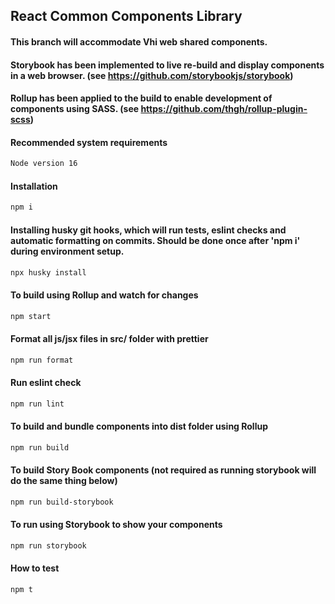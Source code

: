 ## React Common Components Library

#### This branch will accommodate Vhi web shared components.
#### Storybook has been implemented to live re-build and display components in a web browser. (see https://github.com/storybookjs/storybook)
#### Rollup has been applied to the build to enable development of components using SASS. (see https://github.com/thgh/rollup-plugin-scss)

#### Recommended system requirements

```bash
Node version 16
```

#### Installation

```bash
npm i
```

#### Installing husky git hooks, which will run tests, eslint checks and automatic formatting on commits. Should be done once after 'npm i' during environment setup.

```bash
npx husky install
```

#### To build using Rollup and watch for changes

```bash
npm start
```

#### Format all js/jsx files in src/ folder with prettier

```bash
npm run format
```

#### Run eslint check

```bash
npm run lint
```

#### To build and bundle components into dist folder using Rollup

```bash
npm run build
```

#### To build Story Book components (not required as running storybook will do the same thing below)

```bash
npm run build-storybook
```

#### To run using Storybook to show your components

```bash
npm run storybook
```

#### How to test

```
npm t
```
